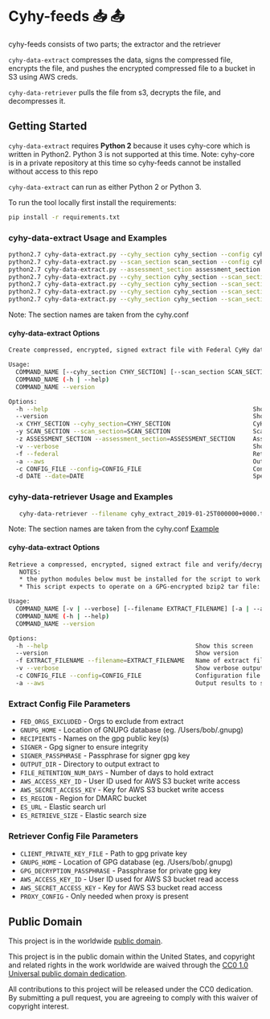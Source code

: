 # Cyhy-feeds :inbox_tray: :outbox_tray:

cyhy-feeds consists of two parts; the extractor and the retriever

`cyhy-data-extract` compresses the data, signs the compressed file, encrypts the file, and pushes
the encrypted compressed file to a bucket in S3 using AWS creds.

`cyhy-data-retriever` pulls the file from s3, decrypts the file, and decompresses it.

## Getting Started ##

`cyhy-data-extract` requires **Python 2** because it uses cyhy-core which is written in Python2. Python 3 is not supported at this time. Note: cyhy-core is in a private repository at this time so cyhy-feeds cannot be installed without access to this repo

`cyhy-data-extract` can run as either Python 2 or Python 3.

To run the tool locally first install the requirements:
```bash
pip install -r requirements.txt
```

### cyhy-data-extract Usage and Examples ###

```bash
python2.7 cyhy-data-extract.py --cyhy_section cyhy_section --config cyhy-data-extract.cfg
python2.7 cyhy-data-extract.py --scan_section scan_section --config cyhy-data-extract.cfg
python2.7 cyhy-data-extract.py --assessment_section assessment_section --config cyhy-data-extract.cfg
python2.7 cyhy-data-extract.py --cyhy_section cyhy_section --scan_section scan_section --config cyhy-data-extract.cfg
python2.7 cyhy-data-extract.py --cyhy_section cyhy_section --scan_section scan_section --aws --config cyhy-data-extract.cfg
python2.7 cyhy-data-extract.py --cyhy_section cyhy_section --scan_section scan_section --aws --config cyhy-data-extract.cfg --date 2019-01-25
python2.7 cyhy-data-extract.py --cyhy_section cyhy_section --scan_section scan_section --assessment_section assessment_section --aws --config cyhy-data-extract.cfg --date 2019-01-25
```
Note: The section names are taken from the cyhy.conf

#### cyhy-data-extract Options ####

```bash
Create compressed, encrypted, signed extract file with Federal CyHy data for integration with the Weathermap project.

Usage:
  COMMAND_NAME [--cyhy_section CYHY_SECTION] [--scan_section SCAN_SECTION] [--assessment_section ASSESSMENT_SECTION] [-v | --verbose] [-f | --federal] [-a | --aws] --config CONFIG_FILE [--date DATE]
  COMMAND_NAME (-h | --help)
  COMMAND_NAME --version

Options:
  -h --help                                                         Show this screen
  --version                                                         Show version
  -x CYHY_SECTION --cyhy_section=CYHY_SECTION                       CyHy configuration section to use
  -y SCAN_SECTION --scan_section=SCAN_SECTION                       Scan configuration section to use
  -z ASSESSMENT_SECTION --assessment_section=ASSESSMENT_SECTION     Assessment configuration section to use
  -v --verbose                                                      Show verbose output
  -f --federal                                                      Returns only Federal requestDocs
  -a --aws                                                          Output results to s3 bucket
  -c CONFIG_FILE --config=CONFIG_FILE                               Configuration file for this script
  -d DATE --date=DATE                                               Specific date to export data from in form: %Y-%m-%d (eg. 2018-12-31) NOTE that this date is in UTC

```


### cyhy-data-retriever Usage and Examples ###

```bash
   cyhy-data-retriever --filename cyhy_extract_2019-01-25T000000+0000.tbz.gpg --aws --config cyhy-data-retriever.cfg
```
Note: The section names are taken from the cyhy.conf [Example](https://github.com/cisagov/cyhy_amis/blob/develop/ansible/roles/cyhy_feeds/tasks/main.yml#L111-L134)

#### cyhy-data-extract Options ####

```bash
Retrieve a compressed, encrypted, signed extract file and verify/decrypt/uncompress it.
   NOTES:
   * the python modules below must be installed for the script to work
   * This script expects to operate on a GPG-encrypted bzip2 tar file: e.g. filename.tbz.gpg

Usage:
  COMMAND_NAME [-v | --verbose] [--filename EXTRACT_FILENAME] [-a | --aws] --config CONFIG_FILE
  COMMAND_NAME (-h | --help)
  COMMAND_NAME --version

Options:
  -h --help                                         Show this screen
  --version                                         Show version
  -f EXTRACT_FILENAME --filename=EXTRACT_FILENAME   Name of extract file to retrieve
  -v --verbose                                      Show verbose output
  -c CONFIG_FILE --config=CONFIG_FILE               Configuration file for this script
  -a --aws                                          Output results to s3 bucket

```

### Extract Config File Parameters ###

* `FED_ORGS_EXCLUDED` - Orgs to exclude from extract
* `GNUPG_HOME` - Location of GNUPG database (eg. /Users/bob/.gnupg)
* `RECIPIENTS` - Names on the gpg public key(s)
* `SIGNER` - Gpg signer to ensure integrity
* `SIGNER_PASSPHRASE` - Passphrase for signer gpg key
* `OUTPUT_DIR` - Directory to output extract to
* `FILE_RETENTION_NUM_DAYS` - Number of days to hold extract
* `AWS_ACCESS_KEY_ID` - User ID used for AWS S3 bucket write access
* `AWS_SECRET_ACCESS_KEY` - Key for AWS S3 bucket write access
* `ES_REGION` - Region for DMARC bucket
* `ES_URL` - Elastic search url
* `ES_RETRIEVE_SIZE` - Elastic search size

### Retriever Config File Parameters ###

* `CLIENT_PRIVATE_KEY_FILE` - Path to gpg private key
* `GNUPG_HOME` - Location of GPG database (eg. /Users/bob/.gnupg)
* `GPG_DECRYPTION_PASSPHRASE` - Passphrase for private gpg key
* `AWS_ACCESS_KEY_ID` - User ID used for AWS S3 bucket read access
* `AWS_SECRET_ACCESS_KEY` - Key for AWS S3 bucket read access
* `PROXY_CONFIG` - Only needed when proxy is present

## Public Domain ##

This project is in the worldwide [public domain](LICENSE.md).

This project is in the public domain within the United States, and
copyright and related rights in the work worldwide are waived through
the [CC0 1.0 Universal public domain
dedication](https://creativecommons.org/publicdomain/zero/1.0/).

All contributions to this project will be released under the CC0
dedication. By submitting a pull request, you are agreeing to comply
with this waiver of copyright interest.
